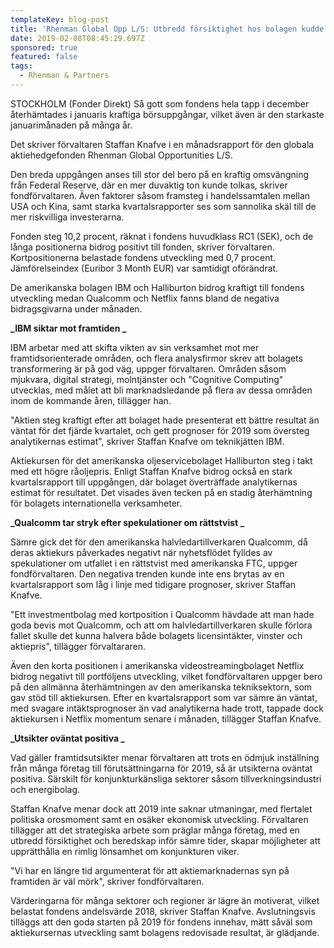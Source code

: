 ```yaml
---
templateKey: blog-post
title: 'Rhenman Global Opp L/S: Utbredd försiktighet hos bolagen kudde'
date: 2019-02-08T08:45:29.697Z
sponsored: true
featured: false
tags:
  - Rhenman & Partners
---
```

STOCKHOLM (Fonder Direkt) Så gott som fondens hela tapp i december återhämtades i januaris kraftiga börsuppgångar, vilket även är den starkaste januarimånaden på många år.



Det skriver förvaltaren Staffan Knafve i en månadsrapport för den globala aktiehedgefonden Rhenman Global Opportunities L/S.



Den breda uppgången anses till stor del bero på en kraftig omsvängning från Federal Reserve, där en mer duvaktig ton kunde tolkas, skriver fondförvaltaren. Även faktorer såsom framsteg i handelssamtalen mellan USA och Kina, samt starka kvartalsrapporter ses som sannolika skäl till de mer riskvilliga investerarna.



Fonden steg 10,2 procent, räknat i fondens huvudklass RC1 (SEK), och de långa positionerna bidrog positivt till fonden, skriver förvaltaren. Kortpositionerna belastade fondens utveckling med 0,7 procent. Jämförelseindex (Euribor 3 Month EUR) var samtidigt oförändrat.



De amerikanska bolagen IBM och Halliburton bidrog kraftigt till fondens utveckling medan Qualcomm och Netflix fanns bland de negativa bidragsgivarna under månaden.



**_IBM siktar mot framtiden_**



IBM arbetar med att skifta vikten av sin verksamhet mot mer framtidsorienterade områden, och flera analysfirmor skrev att bolagets transformering är på god väg, uppger förvaltaren. Områden såsom mjukvara, digital strategi, molntjänster och "Cognitive Computing" utvecklas, med målet att bli marknadsledande på flera av dessa områden inom de kommande åren, tillägger han.



"Aktien steg kraftigt efter att bolaget hade presenterat ett bättre resultat än väntat för det fjärde kvartalet, och gett prognoser för 2019 som översteg analytikernas estimat", skriver Staffan Knafve om teknikjätten IBM.



Aktiekursen för det amerikanska oljeservicebolaget Halliburton steg i takt med ett högre råoljepris. Enligt Staffan Knafve bidrog också en stark kvartalsrapport till uppgången, där bolaget överträffade analytikernas estimat för resultatet. Det visades även tecken på en stadig återhämtning för bolagets internationella verksamheter.



**_Qualcomm tar stryk efter spekulationer om rättstvist_**



Sämre gick det för den amerikanska halvledartillverkaren Qualcomm, då deras aktiekurs påverkades negativt när nyhetsflödet fylldes av spekulationer om utfallet i en rättstvist med amerikanska FTC, uppger fondförvaltaren. Den negativa trenden kunde inte ens brytas av en kvartalsrapport som låg i linje med tidigare prognoser, skriver Staffan Knafve.



"Ett investmentbolag med kortposition i Qualcomm hävdade att man hade goda bevis mot Qualcomm, och att om halvledartillverkaren skulle förlora fallet skulle det kunna halvera både bolagets licensintäkter, vinster och aktiepris", tillägger förvaltararen.



Även den korta positionen i amerikanska videostreamingbolaget Netflix bidrog negativt till portföljens utveckling, vilket fondförvaltaren uppger bero på den allmänna återhämtningen av den amerikanska tekniksektorn, som gav stöd till aktiekursen. Efter en kvartalsrapport som var sämre än väntat, med svagare intäktsprognoser än vad analytikerna hade trott, tappade dock aktiekursen i Netflix momentum senare i månaden, tillägger Staffan Knafve.



**_Utsikter oväntat positiva_**



Vad gäller framtidsutsikter menar förvaltaren att trots en ödmjuk inställning från många företag till förutsättningarna för 2019, så är utsikterna oväntat positiva. Särskilt för konjunkturkänsliga sektorer såsom tillverkningsindustri och energibolag.



Staffan Knafve menar dock att 2019 inte saknar utmaningar, med flertalet politiska orosmoment samt en osäker ekonomisk utveckling. Förvaltaren tillägger att det strategiska arbete som präglar många företag, med en utbredd försiktighet och beredskap inför sämre tider, skapar möjligheter att upprätthålla en rimlig lönsamhet om konjunkturen viker.



"Vi har en längre tid argumenterat för att aktiemarknadernas syn på framtiden är väl mörk", skriver fondförvaltaren.



Värderingarna för många sektorer och regioner är lägre än motiverat, vilket belastat fondens andelsvärde 2018, skriver Staffan Knafve. Avslutningsvis tilläggs att den goda starten på 2019 för fondens innehav, mätt såväl som aktiekursernas utveckling samt bolagens redovisade resultat, är glädjande.

